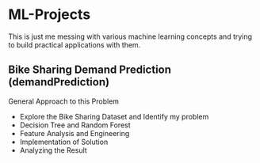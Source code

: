 # ML-Projects
This is just me messing with various machine learning concepts and trying to build practical applications with them. 

## Bike Sharing Demand Prediction (demandPrediction)
General Approach to this Problem
- Explore the Bike Sharing Dataset and Identify my problem
- Decision Tree and Random Forest 
- Feature Analysis and Engineering
- Implementation of Solution
- Analyzing the Result

